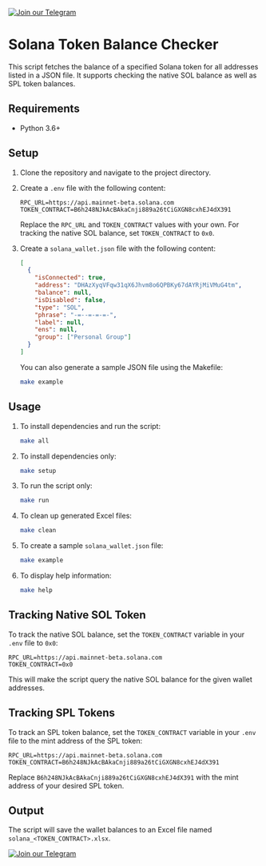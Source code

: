 
[![Join our Telegram](https://img.shields.io/badge/Telegram-2CA5E0?style=for-the-badge&logo=telegram&logoColor=white)](https://t.me/hidden_coding)

# Solana Token Balance Checker

This script fetches the balance of a specified Solana token for all addresses listed in a JSON file. It supports checking the native SOL balance as well as SPL token balances.

## Requirements

- Python 3.6+

## Setup

1. Clone the repository and navigate to the project directory.

2. Create a `.env` file with the following content:

    ```env
    RPC_URL=https://api.mainnet-beta.solana.com
    TOKEN_CONTRACT=B6h248NJkAcBAkaCnji889a26tCiGXGN8cxhEJ4dX391
    ```

    Replace the `RPC_URL` and `TOKEN_CONTRACT` values with your own. For tracking the native SOL balance, set `TOKEN_CONTRACT` to `0x0`.

3. Create a `solana_wallet.json` file with the following content:

    ```json
    [
      {
        "isConnected": true,
        "address": "DHAzXyqVFqw31qX6Jhvm8o6QPBKy67dAYRjMiVMuG4tm",
        "balance": null,
        "isDisabled": false,
        "type": "SOL",
        "phrase": "-=--=-=-=-",
        "label": null,
        "ens": null,
        "group": ["Personal Group"]
      }
    ]
    ```

    You can also generate a sample JSON file using the Makefile:

    ```bash
    make example
    ```

## Usage

1. To install dependencies and run the script:

    ```bash
    make all
    ```

2. To install dependencies only:

    ```bash
    make setup
    ```

3. To run the script only:

    ```bash
    make run
    ```

4. To clean up generated Excel files:

    ```bash
    make clean
    ```

5. To create a sample `solana_wallet.json` file:

    ```bash
    make example
    ```

6. To display help information:

    ```bash
    make help
    ```

## Tracking Native SOL Token

To track the native SOL balance, set the `TOKEN_CONTRACT` variable in your `.env` file to `0x0`:

```env
RPC_URL=https://api.mainnet-beta.solana.com
TOKEN_CONTRACT=0x0
```

This will make the script query the native SOL balance for the given wallet addresses.

## Tracking SPL Tokens

To track an SPL token balance, set the `TOKEN_CONTRACT` variable in your `.env` file to the mint address of the SPL token:

```env
RPC_URL=https://api.mainnet-beta.solana.com
TOKEN_CONTRACT=B6h248NJkAcBAkaCnji889a26tCiGXGN8cxhEJ4dX391
```

Replace `B6h248NJkAcBAkaCnji889a26tCiGXGN8cxhEJ4dX391` with the mint address of your desired SPL token.

## Output

The script will save the wallet balances to an Excel file named `solana_<TOKEN_CONTRACT>.xlsx`.

[![Join our Telegram](https://img.shields.io/badge/Telegram-2CA5E0?style=for-the-badge&logo=telegram&logoColor=white)](https://t.me/hidden_coding)
